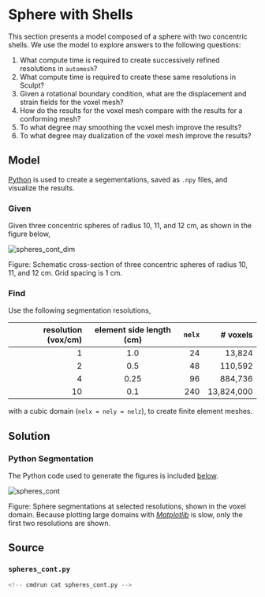 # Sphere with Shells

This section presents a model composed of a sphere with two concentric shells.
We use the model to explore answers to the following questions:

1. What compute time is required to create successively refined resolutions in `automesh`?
2. What compute time is required to create these same resolutions in Sculpt?
3. Given a rotational boundary condition, what are the displacement and strain fields for the voxel mesh?
4. How do the results for the voxel mesh compare with the results for a conforming mesh?
5. To what degree may smoothing the voxel mesh improve the results?
6. To what degree may dualization of the voxel mesh improve the results?

## Model

[Python](#source) is used to create a segementations, saved as `.npy` files, and visualize the results.

### Given

Given three concentric spheres of radius 10, 11, and 12 cm, as shown in the figure below,

![spheres_cont_dim](img/spheres_cont_dim.png)

Figure: Schematic cross-section of three concentric spheres of radius 10, 11, and 12 cm.  Grid spacing is 1 cm.

### Find

Use the following segmentation resolutions,

resolution (vox/cm) | element side length (cm) | `nelx` | # voxels
---: | :---: | ---: | ---:
1 | 1.0 | 24 | 13,824
2 | 0.5 | 48 | 110,592
4 | 0.25 | 96 | 884,736
10 | 0.1 | 240 | 13,824,000

with a cubic domain (`nelx = nely = nelz`),
to create finite element meshes.

## Solution

### Python Segmentation

The Python code used to generate the figures is included [below](#source).

![spheres_cont](img/spheres_cont.png)

Figure: Sphere segmentations at selected resolutions, shown in the voxel domain.
Because plotting large domains with [*Matplotlib*](https://matplotlib.org)
is slow, only the first two resolutions are shown.

## Source

### `spheres_cont.py`

```python
<!-- cmdrun cat spheres_cont.py -->
```

